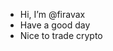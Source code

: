 - Hi, I’m @firavax
- Have a good day
- Nice to trade crypto

<!---
firavax/firavax is a ✨ special ✨ repository because its `README.md` (this file) appears on your GitHub profile.
You can click the Preview link to take a look at your changes.
--->
